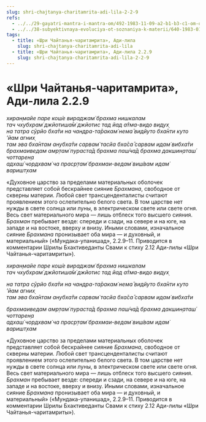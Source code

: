 ```yaml
---
slug: shri-chajtanya-charitamrita-adi-lila-2-2-9
refs:
  - ../../29-gayatri-mantra-i-mantra-om/492-1983-11-09-a2-b1-b3-c1-om-oznachaet-to-chto-vy-ishhete-sushhestvuet-prostaya-i-semejnaya-atmosfera-vrindavana.md
  - ../../38-subyektivnaya-evoluciya-ot-soznaniya-k-materii/640-1983-01-12-b2-uchenie-vajshnavov-i-zapadnaya-filosofiya.md
tags:
  - title: «Шри Чайтанья-чаритамрита», Ади-лила
    slug: shri-chajtanya-charitamrita-adi-lila
  - title: «Шри Чайтанья-чаритамрита», Ади-лила 2.2.9
    slug: shri-chajtanya-charitamrita-adi-lila-2-2-9
---
```


# «Шри Чайтанья-чаритамрита», Ади-лила 2.2.9

*хиран̣майе паре кош́е вираджам̇ брахма нишкалам*\
*тач чхубхрам̇ джйотиша̄м̇ джйотис тад йад а̄тма-видо видух̣*\
*на татра сӯрйо бха̄ти на чандра-та̄ракам̇ нема̄ видйуто бха̄нти куто ’йам агних̣*\
*там эва бха̄нтам анубха̄ти сарвам̇ тасйа бха̄са̄ сарвам идам̇ вибха̄ти*\
*брахмаиведам амр̣там̇ пураста̄д брахма паш́ча̄д брахма дакшин̣аташ́ чоттарен̣а*\
*адхаш́ чордхвам̇ ча праср̣там̇ брахмаи-ведам̇ виш́вам идам̇ варишт̣хам*

«Духовное царство за пределами материальных оболочек представляет собой бескрайнее сияние *Брахмана*, свободное от скверны материи. Любой свет трансценденталисты считают проявлением этого ослепительно белого света. В том царстве нет нужды в свете солнца или луны, в электрическом свете или свете огня. Весь свет материального мира — лишь отблеск того высшего сияния. *Брахман* пребывает везде: спереди и сзади, на севере и на юге, на западе и на востоке, вверху и внизу. Иными словами, изначальное сияние *Брахмана* пронизывает оба мира — и духовный, и материальный» («Мундака-упанишад», 2.2.9–11. Приводится в комментарии Шрилы Бхактиведанты Свами к стиху 2.12 Ади-лилы «Шри Чайтанья-чаритамриты»).

*хиран̣майе паре кош́е вираджам̇ брахма нишкалам*\
*тач чхубхрам̇ джйотиша̄м̇ джйотис тад йад а̄тма-видо видух̣*

*на татра сӯрйо бха̄ти на чандра-та̄ракам̇ нема̄ видйуто бха̄нти куто ’йам агних̣*\
*там эва бха̄нтам анубха̄ти сарвам̇ тасйа бха̄са̄ сарвам идам̇ вибха̄ти*

*брахмаиведам амр̣там̇ пураста̄д брахма паш́ча̄д брахма дакшин̣аташ́ чоттарен̣а*\
*адхаш́ чордхвам̇ ча праср̣там̇ брахмаи-ведам̇ виш́вам идам̇ варишт̣хам*

«Духовное царство за пределами материальных оболочек представляет собой бескрайнее сияние *Брахмана*, свободное от скверны материи. Любой свет трансценденталисты считают проявлением этого ослепительно белого света. В том царстве нет нужды в свете солнца или луны, в электрическом свете или свете огня. Весь свет материального мира — лишь отблеск того высшего сияния. *Брахман* пребывает везде: спереди и сзади, на севере и на юге, на западе и на востоке, вверху и внизу. Иными словами, изначальное сияние *Брахмана* пронизывает оба мира — и духовный, и материальный» («Мундака-упанишад», 2.2.9–11. Приводится в комментарии Шрилы Бхактиведанты Свами к стиху 2.12 Ади-лилы «Шри Чайтанья-чаритамриты»).


